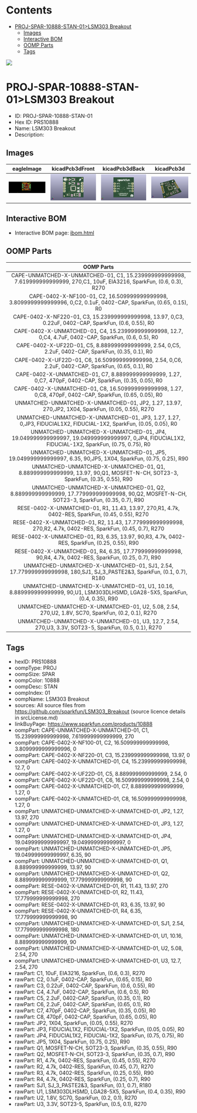 



Contents
========

* [PROJ-SPAR-10888-STAN-01>LSM303 Breakout](#proj-spar-10888-stan-01lsm303-breakout)
	* [Images](#images)
	* [Interactive BOM](#interactive-bom)
	* [OOMP Parts](#oomp-parts)
	* [Tags](#tags)
  
![][im]
# PROJ-SPAR-10888-STAN-01>LSM303 Breakout

- ID: PROJ-SPAR-10888-STAN-01
- Hex ID: PRS10888
- Name: LSM303 Breakout
- Description: 

## Images
  
  

|eagleImage|kicadPcb3dFront|kicadPcb3dBack|kicadPcb3d|
| :---: | :---: | :---: | :---: |
|[![eagleImage](eagleImage_140.png)](eagleImage_600.png)|[![kicadPcb3dFront](kicadPcb3dFront_140.png)](kicadPcb3dFront_600.png)|[![kicadPcb3dBack](kicadPcb3dBack_140.png)](kicadPcb3dBack_600.png)|[![kicadPcb3d](kicadPcb3d_140.png)](kicadPcb3d_600.png)|

## Interactive BOM

- Interactive BOM page: [ibom.html](kicad/bom/ibom.html)

## OOMP Parts
  

|OOMP Parts|
| :---: |
|CAPE-UNMATCHED-X-UNMATCHED-01, C1, 15.239999999999998, 7.619999999999999, 270,C1, 10uF, EIA3216, SparkFun, (0.6, 0.3), R270|
|CAPE-0402-X-NF100-01, C2, 16.509999999999998, 3.8099999999999996, 0,C2, 0.1uF, 0402-CAP, SparkFun, (0.65, 0.15), R0|
|CAPE-0402-X-NF220-01, C3, 15.239999999999998, 13.97, 0,C3, 0.22uF, 0402-CAP, SparkFun, (0.6, 0.55), R0|
|CAPE-0402-X-UNMATCHED-01, C4, 15.239999999999998, 12.7, 0,C4, 4.7uF, 0402-CAP, SparkFun, (0.6, 0.5), R0|
|CAPE-0402-X-UF22D-01, C5, 8.889999999999999, 2.54, 0,C5, 2.2uF, 0402-CAP, SparkFun, (0.35, 0.1), R0|
|CAPE-0402-X-UF22D-01, C6, 16.509999999999998, 2.54, 0,C6, 2.2uF, 0402-CAP, SparkFun, (0.65, 0.1), R0|
|CAPE-0402-X-UNMATCHED-01, C7, 8.889999999999999, 1.27, 0,C7, 470pF, 0402-CAP, SparkFun, (0.35, 0.05), R0|
|CAPE-0402-X-UNMATCHED-01, C8, 16.509999999999998, 1.27, 0,C8, 470pF, 0402-CAP, SparkFun, (0.65, 0.05), R0|
|UNMATCHED-UNMATCHED-X-UNMATCHED-01, JP2, 1.27, 13.97, 270,JP2, 1X04, SparkFun, (0.05, 0.55), R270|
|UNMATCHED-UNMATCHED-X-UNMATCHED-01, JP3, 1.27, 1.27, 0,JP3, FIDUCIAL1X2, FIDUCIAL-1X2, SparkFun, (0.05, 0.05), R0|
|UNMATCHED-UNMATCHED-X-UNMATCHED-01, JP4, 19.049999999999997, 19.049999999999997, 0,JP4, FIDUCIAL1X2, FIDUCIAL-1X2, SparkFun, (0.75, 0.75), R0|
|UNMATCHED-UNMATCHED-X-UNMATCHED-01, JP5, 19.049999999999997, 6.35, 90,JP5, 1X04, SparkFun, (0.75, 0.25), R90|
|UNMATCHED-UNMATCHED-X-UNMATCHED-01, Q1, 8.889999999999999, 13.97, 90,Q1, MOSFET-N-CH, SOT23-3, SparkFun, (0.35, 0.55), R90|
|UNMATCHED-UNMATCHED-X-UNMATCHED-01, Q2, 8.889999999999999, 17.779999999999998, 90,Q2, MOSFET-N-CH, SOT23-3, SparkFun, (0.35, 0.7), R90|
|RESE-0402-X-UNMATCHED-01, R1, 11.43, 13.97, 270,R1, 4.7k, 0402-RES, SparkFun, (0.45, 0.55), R270|
|RESE-0402-X-UNMATCHED-01, R2, 11.43, 17.779999999999998, 270,R2, 4.7k, 0402-RES, SparkFun, (0.45, 0.7), R270|
|RESE-0402-X-UNMATCHED-01, R3, 6.35, 13.97, 90,R3, 4.7k, 0402-RES, SparkFun, (0.25, 0.55), R90|
|RESE-0402-X-UNMATCHED-01, R4, 6.35, 17.779999999999998, 90,R4, 4.7k, 0402-RES, SparkFun, (0.25, 0.7), R90|
|UNMATCHED-UNMATCHED-X-UNMATCHED-01, SJ1, 2.54, 17.779999999999998, 180,SJ1, SJ_3_PASTE2&3, SparkFun, (0.1, 0.7), R180|
|UNMATCHED-UNMATCHED-X-UNMATCHED-01, U1, 10.16, 8.889999999999999, 90,U1, LSM303DLHSMD, LGA28-5X5, SparkFun, (0.4, 0.35), R90|
|UNMATCHED-UNMATCHED-X-UNMATCHED-01, U2, 5.08, 2.54, 270,U2, 1.8V, SC70, SparkFun, (0.2, 0.1), R270|
|UNMATCHED-UNMATCHED-X-UNMATCHED-01, U3, 12.7, 2.54, 270,U3, 3.3V, SOT23-5, SparkFun, (0.5, 0.1), R270|

## Tags

- hexID: PRS10888
- oompType: PROJ
- oompSize: SPAR
- oompColor: 10888
- oompDesc: STAN
- oompIndex: 01
- oompName: LSM303 Breakout
- sources: All source files from https://github.com/sparkfun/LSM303_Breakout (source licence details in srcLicense.md)
- linkBuyPage: https://www.sparkfun.com/products/10888
- oompPart: CAPE-UNMATCHED-X-UNMATCHED-01, C1, 15.239999999999998, 7.619999999999999, 270
- oompPart: CAPE-0402-X-NF100-01, C2, 16.509999999999998, 3.8099999999999996, 0
- oompPart: CAPE-0402-X-NF220-01, C3, 15.239999999999998, 13.97, 0
- oompPart: CAPE-0402-X-UNMATCHED-01, C4, 15.239999999999998, 12.7, 0
- oompPart: CAPE-0402-X-UF22D-01, C5, 8.889999999999999, 2.54, 0
- oompPart: CAPE-0402-X-UF22D-01, C6, 16.509999999999998, 2.54, 0
- oompPart: CAPE-0402-X-UNMATCHED-01, C7, 8.889999999999999, 1.27, 0
- oompPart: CAPE-0402-X-UNMATCHED-01, C8, 16.509999999999998, 1.27, 0
- oompPart: UNMATCHED-UNMATCHED-X-UNMATCHED-01, JP2, 1.27, 13.97, 270
- oompPart: UNMATCHED-UNMATCHED-X-UNMATCHED-01, JP3, 1.27, 1.27, 0
- oompPart: UNMATCHED-UNMATCHED-X-UNMATCHED-01, JP4, 19.049999999999997, 19.049999999999997, 0
- oompPart: UNMATCHED-UNMATCHED-X-UNMATCHED-01, JP5, 19.049999999999997, 6.35, 90
- oompPart: UNMATCHED-UNMATCHED-X-UNMATCHED-01, Q1, 8.889999999999999, 13.97, 90
- oompPart: UNMATCHED-UNMATCHED-X-UNMATCHED-01, Q2, 8.889999999999999, 17.779999999999998, 90
- oompPart: RESE-0402-X-UNMATCHED-01, R1, 11.43, 13.97, 270
- oompPart: RESE-0402-X-UNMATCHED-01, R2, 11.43, 17.779999999999998, 270
- oompPart: RESE-0402-X-UNMATCHED-01, R3, 6.35, 13.97, 90
- oompPart: RESE-0402-X-UNMATCHED-01, R4, 6.35, 17.779999999999998, 90
- oompPart: UNMATCHED-UNMATCHED-X-UNMATCHED-01, SJ1, 2.54, 17.779999999999998, 180
- oompPart: UNMATCHED-UNMATCHED-X-UNMATCHED-01, U1, 10.16, 8.889999999999999, 90
- oompPart: UNMATCHED-UNMATCHED-X-UNMATCHED-01, U2, 5.08, 2.54, 270
- oompPart: UNMATCHED-UNMATCHED-X-UNMATCHED-01, U3, 12.7, 2.54, 270
- rawPart: C1, 10uF, EIA3216, SparkFun, (0.6, 0.3), R270
- rawPart: C2, 0.1uF, 0402-CAP, SparkFun, (0.65, 0.15), R0
- rawPart: C3, 0.22uF, 0402-CAP, SparkFun, (0.6, 0.55), R0
- rawPart: C4, 4.7uF, 0402-CAP, SparkFun, (0.6, 0.5), R0
- rawPart: C5, 2.2uF, 0402-CAP, SparkFun, (0.35, 0.1), R0
- rawPart: C6, 2.2uF, 0402-CAP, SparkFun, (0.65, 0.1), R0
- rawPart: C7, 470pF, 0402-CAP, SparkFun, (0.35, 0.05), R0
- rawPart: C8, 470pF, 0402-CAP, SparkFun, (0.65, 0.05), R0
- rawPart: JP2, 1X04, SparkFun, (0.05, 0.55), R270
- rawPart: JP3, FIDUCIAL1X2, FIDUCIAL-1X2, SparkFun, (0.05, 0.05), R0
- rawPart: JP4, FIDUCIAL1X2, FIDUCIAL-1X2, SparkFun, (0.75, 0.75), R0
- rawPart: JP5, 1X04, SparkFun, (0.75, 0.25), R90
- rawPart: Q1, MOSFET-N-CH, SOT23-3, SparkFun, (0.35, 0.55), R90
- rawPart: Q2, MOSFET-N-CH, SOT23-3, SparkFun, (0.35, 0.7), R90
- rawPart: R1, 4.7k, 0402-RES, SparkFun, (0.45, 0.55), R270
- rawPart: R2, 4.7k, 0402-RES, SparkFun, (0.45, 0.7), R270
- rawPart: R3, 4.7k, 0402-RES, SparkFun, (0.25, 0.55), R90
- rawPart: R4, 4.7k, 0402-RES, SparkFun, (0.25, 0.7), R90
- rawPart: SJ1, SJ_3_PASTE2&3, SparkFun, (0.1, 0.7), R180
- rawPart: U1, LSM303DLHSMD, LGA28-5X5, SparkFun, (0.4, 0.35), R90
- rawPart: U2, 1.8V, SC70, SparkFun, (0.2, 0.1), R270
- rawPart: U3, 3.3V, SOT23-5, SparkFun, (0.5, 0.1), R270



[im]: kicadPcb3d_450.png

